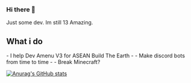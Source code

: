 ### Hi there 👋
Just some dev. Im still 13 Amazing.
<h2> What i do </h2>
 - I help Dev Amenu V3 for ASEAN Build The Earth
 - 
 - Make discord bots from time to time
 - 
 - Break Minecraft?


[![Anurag's GitHub stats](https://github-readme-stats.vercel.app/api?username=StoneMcYT)](https://github.com/anuraghazra/github-readme-stats)
